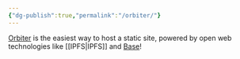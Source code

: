 ```yaml
---
{"dg-publish":true,"permalink":"/orbiter/"}
---
```


[Orbiter](https://orbiter.host) is the easiest way to host a static site, powered by open web technologies like [[IPFS\|IPFS]] and [Base](https://base.org)!